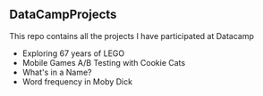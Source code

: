 ## DataCampProjects

This repo contains all the projects I have participated at Datacamp

- Exploring 67 years of LEGO
- Mobile Games A/B Testing with Cookie Cats
- What's in a Name?
- Word frequency in Moby Dick
